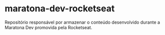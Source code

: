 # maratona-dev-rocketseat
 Repositório responsável por armazenar o conteúdo desenvolvido durante a Maratona Dev promovida pela Rocketseat.
